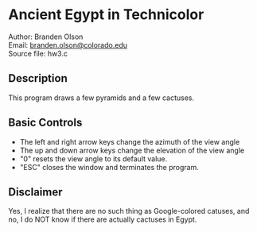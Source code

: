 Ancient Egypt in Technicolor
============================

Author: Branden Olson  
Email: branden.olson@colorado.edu  
Source file: hw3.c

Description
-----------
This program draws a few pyramids and a few cactuses.

Basic Controls
--------------
* The left and right arrow keys change the azimuth of the view angle
* The up and down arrow keys change the elevation of the view angle 
* "0" resets the view angle to its default value.
* "ESC" closes the window and terminates the program. 

Disclaimer
----------
Yes, I realize that there are no such thing as Google-colored catuses, and 
no, I do NOT know if there are actually cactuses in Egypt.
